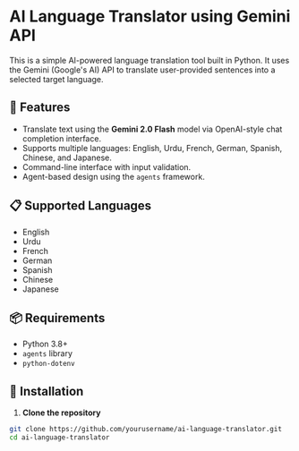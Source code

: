 # AI Language Translator using Gemini API

This is a simple AI-powered language translation tool built in Python. It uses the Gemini (Google's AI) API to translate user-provided sentences into a selected target language.

## 🚀 Features

- Translate text using the **Gemini 2.0 Flash** model via OpenAI-style chat completion interface.
- Supports multiple languages: English, Urdu, French, German, Spanish, Chinese, and Japanese.
- Command-line interface with input validation.
- Agent-based design using the `agents` framework.

## 📋 Supported Languages

- English
- Urdu
- French
- German
- Spanish
- Chinese
- Japanese

## 📦 Requirements

- Python 3.8+
- `agents` library
- `python-dotenv`

## 🔧 Installation

1. **Clone the repository**

```bash
git clone https://github.com/yourusername/ai-language-translator.git
cd ai-language-translator
